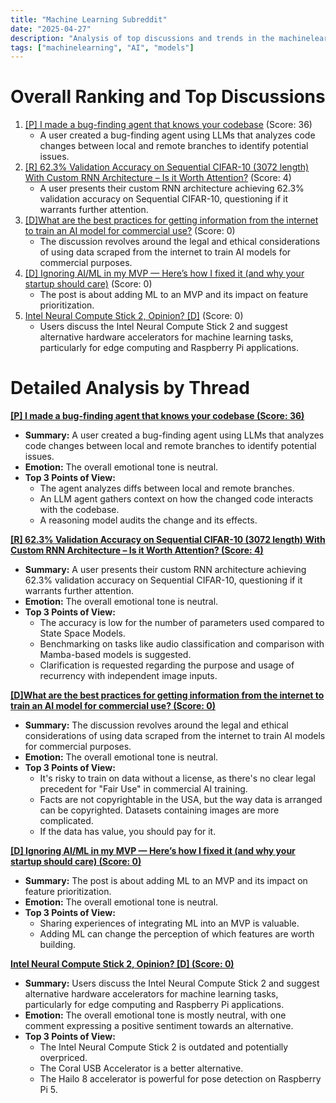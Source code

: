 ```yaml
---
title: "Machine Learning Subreddit"
date: "2025-04-27"
description: "Analysis of top discussions and trends in the machinelearning subreddit"
tags: ["machinelearning", "AI", "models"]
---
```


# Overall Ranking and Top Discussions
1.  [[P] I made a bug-finding agent that knows your codebase](https://i.redd.it/uchcb9jmpbxe1.gif) (Score: 36)
    *   A user created a bug-finding agent using LLMs that analyzes code changes between local and remote branches to identify potential issues.
2.  [[R] 62.3% Validation Accuracy on Sequential CIFAR-10 (3072 length) With Custom RNN Architecture – Is it Worth Attention?](https://www.reddit.com/r/MachineLearning/comments/1k910g9/r_623_validation_accuracy_on_sequential_cifar10/) (Score: 4)
    *   A user presents their custom RNN architecture achieving 62.3% validation accuracy on Sequential CIFAR-10, questioning if it warrants further attention.
3.  [[D]What are the best practices for getting information from the internet to train an AI model for commercial use?](https://www.reddit.com/r/MachineLearning/comments/1k8sn51/dwhat_are_the_best_practices_for_getting/) (Score: 0)
    *   The discussion revolves around the legal and ethical considerations of using data scraped from the internet to train AI models for commercial purposes.
4.  [[D] Ignoring AI/ML in my MVP — Here’s how I fixed it (and why your startup should care)](https://www.reddit.com/r/MachineLearning/comments/1k94nj1/d_ignoring_aiml_in_my_mvp_heres_how_i_fixed_it/) (Score: 0)
    *   The post is about adding ML to an MVP and its impact on feature prioritization.
5.  [Intel Neural Compute Stick 2, Opinion? [D]](https://www.reddit.com/r/MachineLearning/comments/1k97icq/intel_neural_compute_stick_2_opinion_d/) (Score: 0)
    *   Users discuss the Intel Neural Compute Stick 2 and suggest alternative hardware accelerators for machine learning tasks, particularly for edge computing and Raspberry Pi applications.

# Detailed Analysis by Thread
**[[P] I made a bug-finding agent that knows your codebase (Score: 36)](https://i.redd.it/uchcb9jmpbxe1.gif)**
*  **Summary:**  A user created a bug-finding agent using LLMs that analyzes code changes between local and remote branches to identify potential issues.
*  **Emotion:** The overall emotional tone is neutral.
*  **Top 3 Points of View:**
    * The agent analyzes diffs between local and remote branches.
    * An LLM agent gathers context on how the changed code interacts with the codebase.
    * A reasoning model audits the change and its effects.

**[[R] 62.3% Validation Accuracy on Sequential CIFAR-10 (3072 length) With Custom RNN Architecture – Is it Worth Attention? (Score: 4)](https://www.reddit.com/r/MachineLearning/comments/1k910g9/r_623_validation_accuracy_on_sequential_cifar10/)**
*  **Summary:** A user presents their custom RNN architecture achieving 62.3% validation accuracy on Sequential CIFAR-10, questioning if it warrants further attention.
*  **Emotion:** The overall emotional tone is neutral.
*  **Top 3 Points of View:**
    * The accuracy is low for the number of parameters used compared to State Space Models.
    * Benchmarking on tasks like audio classification and comparison with Mamba-based models is suggested.
    * Clarification is requested regarding the purpose and usage of recurrency with independent image inputs.

**[[D]What are the best practices for getting information from the internet to train an AI model for commercial use? (Score: 0)](https://www.reddit.com/r/MachineLearning/comments/1k8sn51/dwhat_are_the_best_practices_for_getting/)**
*  **Summary:** The discussion revolves around the legal and ethical considerations of using data scraped from the internet to train AI models for commercial purposes.
*  **Emotion:** The overall emotional tone is neutral.
*  **Top 3 Points of View:**
    * It's risky to train on data without a license, as there's no clear legal precedent for "Fair Use" in commercial AI training.
    *  Facts are not copyrightable in the USA, but the way data is arranged can be copyrighted. Datasets containing images are more complicated.
    * If the data has value, you should pay for it.

**[[D] Ignoring AI/ML in my MVP — Here’s how I fixed it (and why your startup should care) (Score: 0)](https://www.reddit.com/r/MachineLearning/comments/1k94nj1/d_ignoring_aiml_in_my_mvp_heres_how_i_fixed_it/)**
*  **Summary:** The post is about adding ML to an MVP and its impact on feature prioritization.
*  **Emotion:** The overall emotional tone is neutral.
*  **Top 3 Points of View:**
    * Sharing experiences of integrating ML into an MVP is valuable.
    * Adding ML can change the perception of which features are worth building.

**[Intel Neural Compute Stick 2, Opinion? [D] (Score: 0)](https://www.reddit.com/r/MachineLearning/comments/1k97icq/intel_neural_compute_stick_2_opinion_d/)**
*  **Summary:** Users discuss the Intel Neural Compute Stick 2 and suggest alternative hardware accelerators for machine learning tasks, particularly for edge computing and Raspberry Pi applications.
*  **Emotion:** The overall emotional tone is mostly neutral, with one comment expressing a positive sentiment towards an alternative.
*  **Top 3 Points of View:**
    *  The Intel Neural Compute Stick 2 is outdated and potentially overpriced.
    * The Coral USB Accelerator is a better alternative.
    * The Hailo 8 accelerator is powerful for pose detection on Raspberry Pi 5.
